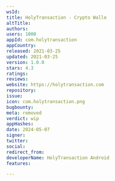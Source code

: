 ```yaml
---
wsId: 
title: HolyTransaction - Crypto Walle
altTitle: 
authors: 
users: 1000
appId: com.holytransaction
appCountry: 
released: 2021-03-25
updated: 2021-03-25
version: 1.0.0
stars: 4.3
ratings: 
reviews: 
website: https://holytransaction.com
repository: 
issue: 
icon: com.holytransaction.png
bugbounty: 
meta: removed
verdict: wip
appHashes: 
date: 2024-05-07
signer: 
twitter: 
social: 
redirect_from: 
developerName: HolyTransaction Android
features: 

---
```


